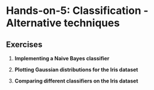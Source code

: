 # Hands-on-5: Classification - Alternative techniques

## Exercises

1. **Implementing a Naive Bayes classifier**

2. **Plotting Gaussian distributions for the Iris dataset**

3. **Comparing different classifiers on the Iris dataset**
